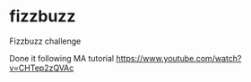 # fizzbuzz
Fizzbuzz challenge

Done it following MA tutorial https://www.youtube.com/watch?v=CHTep2zQVAc
